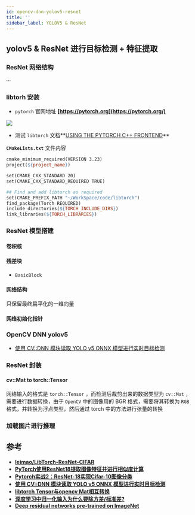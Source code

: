 ```yaml
---
id: opencv-dnn-yolov5-resnet
title: ''
sidebar_label: YOLOV5 & ResNet 
---
```


## yolov5 & ResNet 进行目标检测 + 特征提取

### ResNet 网络结构
···

### libtorh 安装
- `pytorch` 官网地址 **[https://pytorch.org](https://pytorch.org/)**

![](https://pictures-1304295136.cos.ap-guangzhou.myqcloud.com/screenshot/yolov5_resnet/libtorch-download.png)

- 测试 `libtorch` 文档**[USING THE PYTORCH C++ FRONTEND](https://pytorch.org/tutorials/advanced/cpp_frontend.html)**

**`CMakeLists.txt`** 文件内容

``` makefile
cmake_minimum_required(VERSION 3.23)
project(${project_name})

set(CMAKE_CXX_STANDARD 20)
set(CMAKE_CXX_STANDARD_REQUIRED TRUE)

## Find and add libtorch as required
set(CMAKE_PREFIX_PATH "~/WorkSpace/code/libtorch")
find_package(Torch REQUIRED)
include_directories(${TORCH_INCLUDE_DIRS})
link_libraries(${TORCH_LIBRARIES})
```

### ResNet 模型搭建
#### 卷积核


#### 残差块

- `BasicBlock`


#### 网络结构


只保留最终扁平化的一维向量

#### 网络初始化指针


### OpenCV DNN yolov5
- [使用 CV::DNN 模块读取 YOLO v5 ONNX 模型进行实时目标检测](https://sinnammanyo.cn/stack/cv/opencv/apply/dnn/opencv-dnn-yolov5-6-0)

### ResNet 封装

#### cv::Mat to torch::Tensor
网络输入的格式是 `torch::Tensor` ，而检测后裁剪出来的数据类型为 `cv::Mat` ，需要进行数据转换，由于 `OpenCV` 中的图像用的 BGR 格式，需要将其转换为 `RGB` 格式，并转换为浮点类型，然后通过 torch 中的方法进行张量的转换

### 加载图片进行推理

## 参考

- **[leimao/LibTorch-ResNet-CIFAR](https://github.com/leimao/LibTorch-ResNet-CIFAR)**
- **[PyTorch使用ResNet18提取图像特征并进行相似度计算](https://blog.csdn.net/qq_37299618/article/details/121486682)**
- **[Pytorch实战2：ResNet-18实现Cifar-10图像分类](https://blog.csdn.net/sunqiande88/article/details/80100891)**
- **[使用 CV::DNN 模块读取 YOLO v5 ONNX 模型进行实时目标检测](https://sinnammanyo.cn/stack/cv/opencv/apply/dnn/opencv-dnn-yolov5-6-0)**
- **[libtorch Tensor与opencv Mat相互转换](https://blog.csdn.net/juluwangriyue/article/details/108360320)**
- **[深度学习中归一化输入为什么要除方差/标准差?](https://www.zhihu.com/question/394376741/answer/2447545447)**
- **[Deep residual networks pre-trained on ImageNet](https://pytorch.org/hub/pytorch_vision_resnet/)**